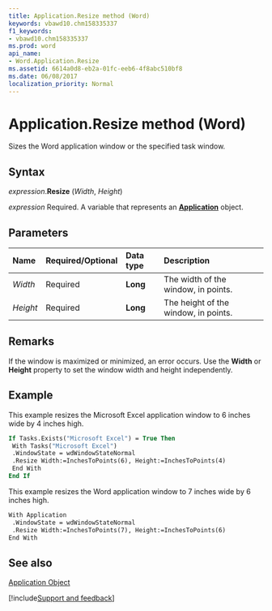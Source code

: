 ```yaml
---
title: Application.Resize method (Word)
keywords: vbawd10.chm158335337
f1_keywords:
- vbawd10.chm158335337
ms.prod: word
api_name:
- Word.Application.Resize
ms.assetid: 6614a0d8-eb2a-01fc-eeb6-4f8abc510bf8
ms.date: 06/08/2017
localization_priority: Normal
---
```



# Application.Resize method (Word)

Sizes the Word application window or the specified task window.


## Syntax

_expression_.**Resize** (_Width_, _Height_)

_expression_ Required. A variable that represents an **[Application](Word.Application.md)** object. 


## Parameters



|Name|Required/Optional|Data type|Description|
|:-----|:-----|:-----|:-----|
| _Width_|Required| **Long**|The width of the window, in points.|
| _Height_|Required| **Long**|The height of the window, in points.|

## Remarks

If the window is maximized or minimized, an error occurs. Use the  **Width** or **Height** property to set the window width and height independently.


## Example

This example resizes the Microsoft Excel application window to 6 inches wide by 4 inches high.


```vb
If Tasks.Exists("Microsoft Excel") = True Then 
 With Tasks("Microsoft Excel") 
 .WindowState = wdWindowStateNormal 
 .Resize Width:=InchesToPoints(6), Height:=InchesToPoints(4) 
 End With 
End If
```

This example resizes the Word application window to 7 inches wide by 6 inches high.




```vb
With Application 
 .WindowState = wdWindowStateNormal 
 .Resize Width:=InchesToPoints(7), Height:=InchesToPoints(6) 
End With
```


## See also


[Application Object](Word.Application.md)

[!include[Support and feedback](~/includes/feedback-boilerplate.md)]